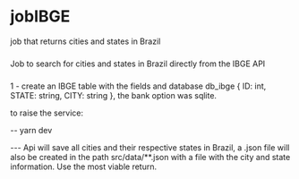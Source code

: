 # jobIBGE
job that returns cities and states in Brazil


### 
Job to search for cities and states in Brazil directly from the IBGE API


###
1 - create an IBGE table with the fields and database db_ibge { ID: int, STATE: string, CITY: string }, the bank option was sqlite.

to raise the service:

-- yarn dev


--- Api will save all cities and their respective states in Brazil, a .json file will also be created
in the path src/data/**.json with a file with the city and state information.
Use the most viable return.